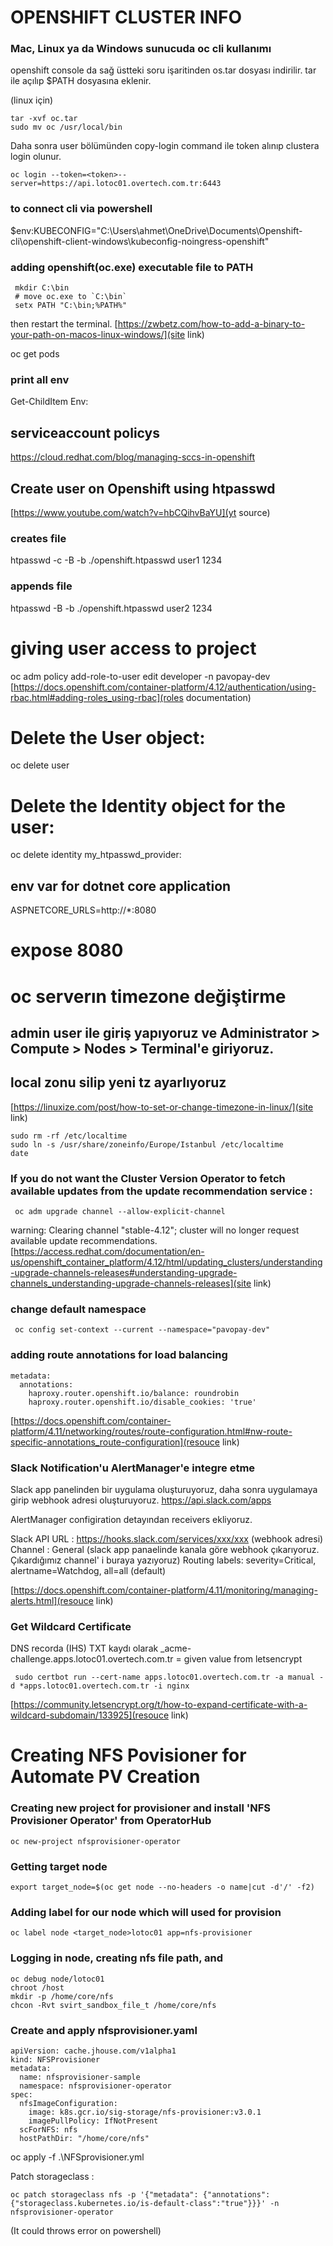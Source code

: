# OPENSHIFT CLUSTER INFO

### Mac, Linux ya da Windows sunucuda oc cli kullanımı

openshift console da sağ üstteki soru işaritinden os.tar dosyası indirilir. tar ile açılıp $PATH dosyasına eklenir.

(linux için) 
```
tar -xvf oc.tar
sudo mv oc /usr/local/bin
```

Daha sonra user bölümünden copy-login command ile token alınıp clustera login olunur.
```
oc login --token=<token>--server=https://api.lotoc01.overtech.com.tr:6443
```

### to connect cli via powershell
$env:KUBECONFIG="C:\Users\ahmet\OneDrive\Documents\Openshift-cli\openshift-client-windows\kubeconfig-noingress-openshift"

### adding openshift(oc.exe) executable file to PATH
```
 mkdir C:\bin
 # move oc.exe to `C:\bin`
 setx PATH "C:\bin;%PATH%"
```
then restart the terminal. [https://zwbetz.com/how-to-add-a-binary-to-your-path-on-macos-linux-windows/](site link)

oc get pods

### print all env
Get-ChildItem Env:

## serviceaccount policys
https://cloud.redhat.com/blog/managing-sccs-in-openshift


## Create user on Openshift using htpasswd
[https://www.youtube.com/watch?v=hbCQihvBaYU](yt source)
### creates file
htpasswd -c -B -b ./openshift.htpasswd user1 1234

### appends file
htpasswd -B -b ./openshift.htpasswd user2 1234

# giving user access to project
oc adm policy add-role-to-user edit developer -n pavopay-dev
[https://docs.openshift.com/container-platform/4.12/authentication/using-rbac.html#adding-roles_using-rbac](roles documentation)

# Delete the User object:
oc delete user <username>

# Delete the Identity object for the user:
oc delete identity my_htpasswd_provider:<username>

## env var for dotnet core application
ASPNETCORE_URLS=http://*:8080

# expose 8080


# oc serverın timezone değiştirme
## admin user ile giriş yapıyoruz ve Administrator > Compute > Nodes > Terminal'e giriyoruz.
## local zonu silip yeni tz ayarlıyoruz
[https://linuxize.com/post/how-to-set-or-change-timezone-in-linux/](site link)

```
sudo rm -rf /etc/localtime
sudo ln -s /usr/share/zoneinfo/Europe/Istanbul /etc/localtime
date
```

### If you do not want the Cluster Version Operator to fetch available updates from the update recommendation service :

```
 oc adm upgrade channel --allow-explicit-channel
```

 warning: Clearing channel "stable-4.12"; cluster will no longer request available update recommendations.
 [https://access.redhat.com/documentation/en-us/openshift_container_platform/4.12/html/updating_clusters/understanding-upgrade-channels-releases#understanding-upgrade-channels_understanding-upgrade-channels-releases](site link)

### change  default namespace
```
 oc config set-context --current --namespace="pavopay-dev"
 ```

 ### adding route annotations for load balancing
```
metadata:
  annotations:
    haproxy.router.openshift.io/balance: roundrobin
    haproxy.router.openshift.io/disable_cookies: 'true'  
```


 [https://docs.openshift.com/container-platform/4.11/networking/routes/route-configuration.html#nw-route-specific-annotations_route-configuration](resouce link)


### Slack Notification'u AlertManager'e integre etme

Slack app panelinden bir uygulama oluşturuyoruz, daha sonra uygulamaya girip webhook adresi oluşturuyoruz. https://api.slack.com/apps

AlertManager configiration detayından receivers ekliyoruz. 

  Slack API URL : https://hooks.slack.com/services/xxx/xxx (webhook adresi)
  Channel : General (slack app panaelinde kanala göre webhook çıkarıyoruz. Çıkardığımız channel' i buraya yazıyoruz)
  Routing labels: severity=Critical, alertname=Watchdog, all=all (default)


 [https://docs.openshift.com/container-platform/4.11/monitoring/managing-alerts.html](resouce link)

 ### Get Wildcard Certificate 

DNS recorda (IHS) TXT kaydı olarak _acme-challenge.apps.lotoc01.overtech.com.tr = given value from letsencrypt

```
 sudo certbot run --cert-name apps.lotoc01.overtech.com.tr -a manual -d *apps.lotoc01.overtech.com.tr -i nginx 
 ```
 
 [https://community.letsencrypt.org/t/how-to-expand-certificate-with-a-wildcard-subdomain/133925](resouce link)


# Creating NFS Povisioner for Automate PV Creation

### Creating new project for provisioner and install 'NFS Provisioner Operator' from OperatorHub

```
oc new-project nfsprovisioner-operator
```

### Getting target node
```
export target_node=$(oc get node --no-headers -o name|cut -d'/' -f2)
```

### Adding label for our node which will used for provision

```
oc label node <target_node>lotoc01 app=nfs-provisioner
```

### Logging in node, creating nfs file path, and 
```
oc debug node/lotoc01 
chroot /host
mkdir -p /home/core/nfs
chcon -Rvt svirt_sandbox_file_t /home/core/nfs
```
### Create and apply nfsprovisioner.yaml

```
apiVersion: cache.jhouse.com/v1alpha1
kind: NFSProvisioner
metadata:
  name: nfsprovisioner-sample
  namespace: nfsprovisioner-operator
spec:
  nfsImageConfiguration:
    image: k8s.gcr.io/sig-storage/nfs-provisioner:v3.0.1
    imagePullPolicy: IfNotPresent
  scForNFS: nfs
  hostPathDir: "/home/core/nfs"
```
oc apply -f .\NFSprovisioner.yml

Patch storageclass :

```
oc patch storageclass nfs -p '{"metadata": {"annotations":{"storageclass.kubernetes.io/is-default-class":"true"}}}' -n nfsprovisioner-operator
```
(It could throws error on powershell)